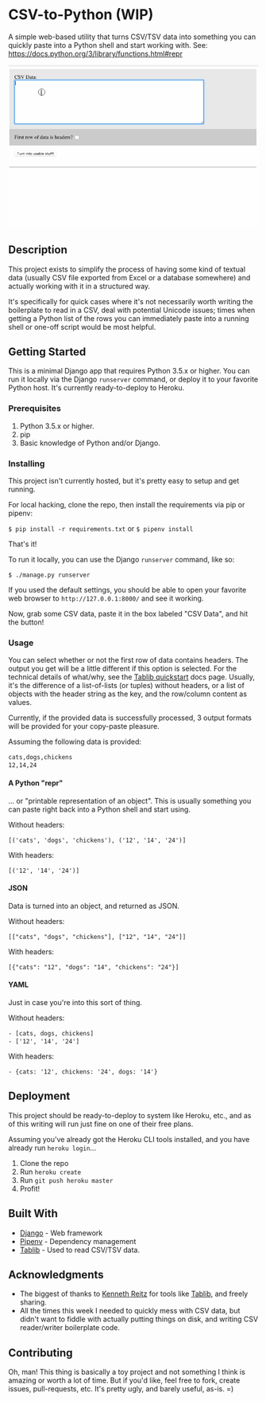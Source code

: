 # CSV-to-Python (WIP)

A simple web-based utility that turns CSV/TSV data into something you can quickly paste into a Python shell and start working with. See: https://docs.python.org/3/library/functions.html#repr

![Animated usage screenshot](csv-to-python.gif)


## Description

This project exists to simplify the process of having some kind of textual data (usually CSV file exported from Excel or a database somewhere) and actually working with it in a structured way.

It's specifically for quick cases where it's not necessarily worth writing the boilerplate to read in a CSV, deal with potential Unicode issues; times when getting a Python list of the rows you can immediately paste into a running shell or one-off script would be most helpful.

## Getting Started

This is a minimal Django app that requires Python 3.5.x or higher. You can run it locally via the Django `runserver` command, or deploy it to your favorite Python host. It's currently ready-to-deploy to Heroku.

### Prerequisites

1. Python 3.5.x or higher.
2. pip
3. Basic knowledge of Python and/or Django.

### Installing

This project isn't currently hosted, but it's pretty easy to setup and get running.

For local hacking, clone the repo, then install the requirements via pip or pipenv:

`$ pip install -r requirements.txt` or `$ pipenv install`

That's it!

To run it locally, you can use the Django `runserver` command, like so:

```
$ ./manage.py runserver
```

If you used the default settings, you should be able to open your favorite web browser to `http://127.0.0.1:8000/` and see it working.

Now, grab some CSV data, paste it in the box labeled "CSV Data", and hit the button!

### Usage

You can select whether or not the first row of data contains headers. The output you get will be a little different if this option is selected. For the technical details of what/why, see the [Tablib quickstart](http://docs.python-tablib.org/en/latest/tutorial/#quickstart) docs page. Usually, it's the difference of a list-of-lists (or tuples) without headers, or a list of objects with the header string as the key, and the row/column content as values.

Currently, if the provided data is successfully processed, 3 output formats will be provided for your copy-paste pleasure.

Assuming the following data is provided:

```
cats,dogs,chickens
12,14,24
```

#### A Python "repr"
... or "printable representation of an object". This is usually something you can paste right back into a Python shell and start using.

Without headers:
```
[('cats', 'dogs', 'chickens'), ('12', '14', '24')]
```

With headers:
```
[('12', '14', '24')]
```

#### JSON
Data is turned into an object, and returned as JSON.

Without headers:
```
[["cats", "dogs", "chickens"], ["12", "14", "24"]]
```

With headers:
```
[{"cats": "12", "dogs": "14", "chickens": "24"}]
```

#### YAML
Just in case you're into this sort of thing.

Without headers:
```
- [cats, dogs, chickens]
- ['12', '14', '24']
```

With headers:
```
- {cats: '12', chickens: '24', dogs: '14'}
```

## Deployment

This project should be ready-to-deploy to system like Heroku, etc., and as of this writing will run just fine on one of their free plans.

Assuming you've already got the Heroku CLI tools installed, and you have already run `heroku login`...

1. Clone the repo
2. Run `heroku create`
3. Run `git push heroku master`
4. Profit!

## Built With

* [Django](https://www.djangoproject.com/) - Web framework
* [Pipenv](http://docs.pipenv.org/en/latest/) - Dependency management
* [Tablib](http://docs.python-tablib.org/en/latest/) - Used to read CSV/TSV data.

## Acknowledgments

* The biggest of thanks to [Kenneth Reitz](https://github.com/kennethreitz) for tools like [Tablib](https://github.com/kennethreitz/tablib), and freely sharing.
* All the times this week I needed to quickly mess with CSV data, but didn't want to fiddle with actually putting things on disk, and writing CSV reader/writer boilerplate code.

## Contributing

Oh, man! This thing is basically a toy project and not something I think is
amazing or worth a lot of time. But if you'd like, feel free to fork, create
issues, pull-requests, etc. It's pretty ugly, and barely useful, as-is. =)
